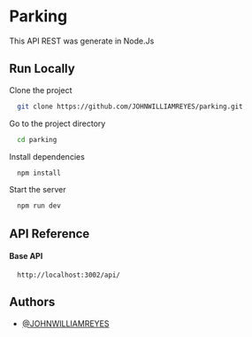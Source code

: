 
# Parking

This API REST was generate in Node.Js


## Run Locally

Clone the project

```bash
  git clone https://github.com/JOHNWILLIAMREYES/parking.git
```

Go to the project directory

```bash
  cd parking
```

Install dependencies

```bash
  npm install
```

Start the server

```bash
  npm run dev
```


## API Reference

#### Base API 

```Base API Url
  http://localhost:3002/api/
```
## Authors


- [@JOHNWILLIAMREYES](https://github.com/JOHNWILLIAMREYES)

